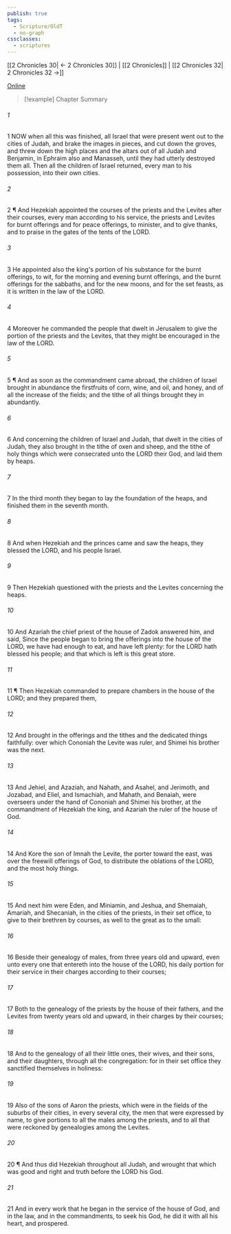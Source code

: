 ```yaml
---
publish: true
tags:
  - Scripture/OldT
  - no-graph
cssclasses:
  - scriptures
---
```

[[2 Chronicles 30| ← 2 Chronicles 30]] | [[2 Chronicles]] | [[2 Chronicles 32| 2 Chronicles 32 →]]

[Online](https://churchofjesuschrist.org/study/scriptures/ot/2-chr/31?lang=eng)

>[!example] Chapter Summary
>
###### 1
1 NOW when all this was finished, all Israel that were present went out to the cities of Judah, and brake the images in pieces, and cut down the groves, and threw down the high places and the altars out of all Judah and Benjamin, in Ephraim also and Manasseh, until they had utterly destroyed them all.  Then all the children of Israel returned, every man to his possession, into their own cities.
###### 2
2 ¶ And Hezekiah appointed the courses of the priests and the Levites after their courses, every man according to his service, the priests and Levites for burnt offerings and for peace offerings, to minister, and to give thanks, and to praise in the gates of the tents of the LORD.
###### 3
3 He appointed also the king's portion of his substance for the burnt offerings, to wit, for the morning and evening burnt offerings, and the burnt offerings for the sabbaths, and for the new moons, and for the set feasts, as it is written in the law of the LORD.
###### 4
4 Moreover he commanded the people that dwelt in Jerusalem to give the portion of the priests and the Levites, that they might be encouraged in the law of the LORD.
###### 5
5 ¶ And as soon as the commandment came abroad, the children of Israel brought in abundance the firstfruits of corn, wine, and oil, and honey, and of all the increase of the fields; and the tithe of all things brought they in abundantly.
###### 6
6 And concerning the children of Israel and Judah, that dwelt in the cities of Judah, they also brought in the tithe of oxen and sheep, and the tithe of holy things which were consecrated unto the LORD their God, and laid them by heaps.
###### 7
7 In the third month they began to lay the foundation of the heaps, and finished them in the seventh month.
###### 8
8 And when Hezekiah and the princes came and saw the heaps, they blessed the LORD, and his people Israel.
###### 9
9 Then Hezekiah questioned with the priests and the Levites concerning the heaps.
###### 10
10 And Azariah the chief priest of the house of Zadok answered him, and said, Since the people began to bring the offerings into the house of the LORD, we have had enough to eat, and have left plenty: for the LORD hath blessed his people; and that which is left is this great store.
###### 11
11 ¶ Then Hezekiah commanded to prepare chambers in the house of the LORD; and they prepared them,
###### 12
12 And brought in the offerings and the tithes and the dedicated things faithfully: over which Cononiah the Levite was ruler, and Shimei his brother was the next.
###### 13
13 And Jehiel, and Azaziah, and Nahath, and Asahel, and Jerimoth, and Jozabad, and Eliel, and Ismachiah, and Mahath, and Benaiah, were overseers under the hand of Cononiah and Shimei his brother, at the commandment of Hezekiah the king, and Azariah the ruler of the house of God.
###### 14
14 And Kore the son of Imnah the Levite, the porter toward the east, was over the freewill offerings of God, to distribute the oblations of the LORD, and the most holy things.
###### 15
15 And next him were Eden, and Miniamin, and Jeshua, and Shemaiah, Amariah, and Shecaniah, in the cities of the priests, in their set office, to give to their brethren by courses, as well to the great as to the small:
###### 16
16 Beside their genealogy of males, from three years old and upward, even unto every one that entereth into the house of the LORD, his daily portion for their service in their charges according to their courses;
###### 17
17 Both to the genealogy of the priests by the house of their fathers, and the Levites from twenty years old and upward, in their charges by their courses;
###### 18
18 And to the genealogy of all their little ones, their wives, and their sons, and their daughters, through all the congregation: for in their set office they sanctified themselves in holiness:
###### 19
19 Also of the sons of Aaron the priests, which were in the fields of the suburbs of their cities, in every several city, the men that were expressed by name, to give portions to all the males among the priests, and to all that were reckoned by genealogies among the Levites.
###### 20
20 ¶ And thus did Hezekiah throughout all Judah, and wrought that which was good and right and truth before the LORD his God.
###### 21
21 And in every work that he began in the service of the house of God, and in the law, and in the commandments, to seek his God, he did it with all his heart, and prospered.



